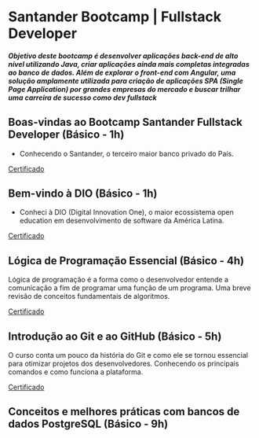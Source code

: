 # Santander Bootcamp | Fullstack Developer

##### Objetivo deste bootcamp é desenvolver aplicações back-end de alto nível utilizando Java, criar aplicações ainda mais completas integradas ao banco de dados. Além de explorar o front-end com Angular, uma solução amplamente utilizada para criação de aplicações SPA (Single Page Application) por grandes empresas do mercado e buscar trilhar uma carreira de sucesso como dev fullstack

## Boas-vindas ao Bootcamp Santander Fullstack Developer (Básico - 1h)

- Conhecendo o Santander, o terceiro maior banco privado do País.

[Certificado](https://github.com/wolmararaujo/portfolio/blob/main/Bootcamp-Santander/FF8A37C3.pdf)

## Bem-vindo à DIO (Básico - 1h)

- Conheci à DIO (Digital Innovation One), o maior ecossistema open education em desenvolvimento de software da América Latina.

[Certificado](https://github.com/wolmararaujo/portfolio/blob/main/Bootcamp-Localiza/80AD46F6.pdf)

## Lógica de Programação Essencial (Básico - 4h)

Lógica de programação é a forma como o desenvolvedor entende a comunicação a fim de programar uma função de um programa.  Uma breve revisão de conceitos fundamentais de algoritmos.

[Certificado](https://github.com/wolmararaujo/portfolio/blob/main/Bootcamp-Localiza/58EC7EB3.pdf)

## Introdução ao Git e ao GitHub (Básico - 5h)

O curso conta um pouco da história do Git e como ele se tornou essencial para otimizar projetos dos desenvolvedores. Conhecendo os principais comandos e como funciona a plataforma.

[Certificado](https://github.com/wolmararaujo/portfolio/blob/main/Bootcamp-Localiza/C0C61F6E.pdf)

## Conceitos e melhores práticas com bancos de dados PostgreSQL (Básico - 9h)
